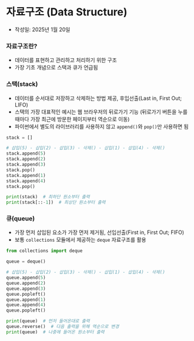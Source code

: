 # 자료구조 (Data Structure)

- 작성일: 2025년 1월 20일 

### 자료구조란? 

- 데이터를 표현하고 관리하고 처리하기 위한 구조
- 가장 기초 개념으로 스택과 큐가 언급됨

### 스택(stack) 

- 데이터를 순서대로 저장하고 삭제하는 방법 제공, 후입선출(Last in, First Out; LIFO)
- 스택의 가장 대표적인 예시는 웹 브라우저의 뒤로가기 기능 (뒤로가기 버튼을 누를 때마다 가장 최근에 방문한 페이지부터 역순으로 이동)
- 파이썬에서 별도의 라이브러리를 사용하지 않고 `append()`와 `pop()`만 사용하면 됨 

```py
stack = []

# 삽입(5) - 삽입(2) - 삽입(3) - 삭제() - 삽입(1) - 삽입(4) - 삭제()
stack.append(5)
stack.append(2)
stack.append(3)
stack.pop()
stack.append(1)
stack.append(4)
stack.pop()

print(stack)  # 최하단 원소부터 출력
print(stack[::-1])  # 최상단 원소부터 출력
```

### 큐(queue) 

- 가장 먼저 삽입된 요소가 가장 먼저 제거됨, 선입선출(First in, First Out; FIFO)
- 보통 `collections` 모듈에서 제공하는 `deque` 자료구조를 활용

```py
from collections import deque

queue = deque()

# 삽입(5) - 삽입(2) - 삽입(3) - 삭제() - 삽입(1) - 삽입(4) - 삭제()
queue.append(5)
queue.append(2)
queue.append(3)
queue.popleft()
queue.append(1)
queue.append(4)
queue.popleft()

print(queue)  # 먼저 들어온대로 출력
queue.reverse()  # 다음 출력을 위해 역순으로 변경
print(queue)  # 나중에 들어온 원소부터 출력
```